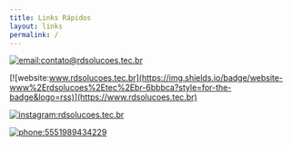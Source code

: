 ```yaml
---
title: Links Rápidos
layout: links
permalink: /
---
```


[![email:contato@rdsolucoes.tec.br](https://img.shields.io/badge/email-contato@rdsolucoes%2Etec%2Ebr-6bbbca?style=for-the-badge&logo=Mail.Ru)](mailto:contato@rdsolucoes.tec.br])

[![website:www.rdsolucoes.tec.br](https://img.shields.io/badge/website-www%2Erdsolucoes%2Etec%2Ebr-6bbbca?style=for-the-badge&logo=rss)](https://www.rdsolucoes.tec.br)

[![instagram:rdsolucoes.tec.br](https://img.shields.io/badge/instagram-rdsolucoes%2Etec%2Ebr-6bbbca?style=for-the-badge&logo=Instagram)](https://www.instagram.com/rdsolucoes.tec.br/)

[![phone:5551989434229](https://img.shields.io/badge/phone-%2B55%20(51)%20989434229-6bbbca?style=for-the-badge&logo=WhatsApp)](https://wa.me/5551989434229)
